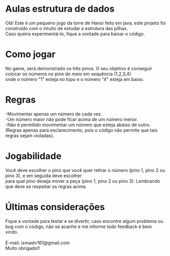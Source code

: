 # Aulas estrutura de dados
Olá! Este é um pequeno jogo da torre de Hanoi feito em java, este projeto foi construído com o intuito de estudar a estrutura das pilhas.<br />
Caso queira experimentá-lo, fique a vontade para baixar o código.<br />

<h1> Como jogar </h1>
No game, será demonstrado os três pinos. O seu objetivo é conseguir colocar os números no pino do meio em sequência (1,2,3,4) <br />
onde o número "1" esteja no topo e o número "4" esteja em baixo.<br />
<h1>Regras</h1>
-Movimentar apenas um número de cada vez. <br />
-Um número maior não pode ficar acima de um número menor. <br />
-Não é permitido movimentar um número que esteja abaixo de outro.<br />
(Regras apenas para esclarecimento, pois o código não permite que tais regras sejam violadas). <br />

<h1>Jogabilidade</h1>
Você deve escolher o pino que você quer retirar o número (pino 1, pino 2 ou pino 3), e em seguida deve escolher<br />
para qual pino deseja mover a peça (pino 1, pino 2 ou pino 3). Lembrando que deve se respeitar as regras acima.
<h1>Últimas considerações</h1>
Fique a vontade para testar e se divertir, caso encontre algum problema ou bug com o código, não se acanhe e me informe
todo feedback é bem vindo. <br />
<br />
E-mail: ismaelv161@gmail.com <br />
Muito obrigado!!
